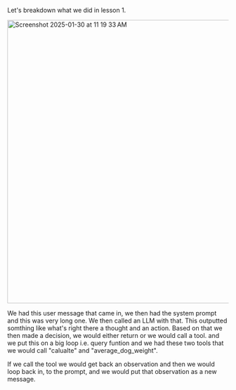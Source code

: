 Let's breakdown what we did in lesson 1.

<img width="645" alt="Screenshot 2025-01-30 at 11 19 33 AM" src="https://github.com/user-attachments/assets/88a55282-5e1e-47a8-8548-961cdd6b4770" />

We had this user message that came in, we then had the system prompt and this was very long one. 
We then called an LLM with that. This outputted somthing like what's right there a thought and an action.
Based on that we then made a decision, we would either return or we would call a tool. and we put this on a big loop i.e. query funtion and we had these two tools that we would call "calualte" and "average_dog_weight".

If we call the tool we would get back an observation and then we would loop back in, to the prompt, and we would put that observation as a new message.
